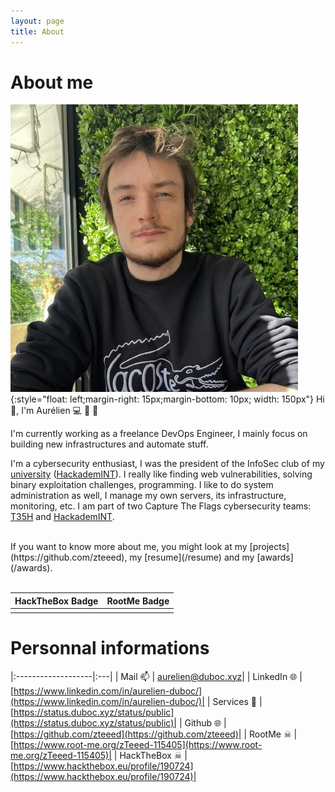 ```yaml
---
layout: page
title: About
---
```


# About me

![](/images/pics/github.png){:style="float: left;margin-right: 15px;margin-bottom: 10px; width: 150px"}
Hi 👋, I'm Aurélien 💻 🐧 🏓

I'm currently working as a freelance DevOps Engineer, I mainly focus on building new infrastructures and automate stuff.

I'm a cybersecurity enthusiast, I was the president of the InfoSec club of my [university](https://www.telecom-sudparis.eu/) ([HackademINT](https://www.hackademint.org)). 
I really like finding web vulnerabilities, solving binary exploitation challenges, programming. I like to do system administration as well, I manage my own servers, its infrastructure, monitoring, etc. 
I am part of two Capture The Flags cybersecurity teams: [T35H](https://ctftime.org/team/45998) and
[HackademINT](https://ctftime.org/team/30462).

<br>
If you want to know more about me, you might look at my [projects](https://github.com/zteeed), my [resume](/resume) and my [awards](/awards).
<br><br>

| HackTheBox Badge        | RootMe Badge          |
|:-------------|:------------------|
| <script src="https://www.hackthebox.eu/badge/190724"></script> | <script src="https://root-me-badge.cloud.duboc.xyz/storage_clients/5c75b02f7d81874f8fc17adc0b7bc9ab/badge.js"></script> |

# Personnal informations

|:-------------------|:---|
| Mail 📫 | [aurelien@duboc.xyz](mailto:aurelien@duboc.xyz)|
| LinkedIn 🌐 | [https://www.linkedin.com/in/aurelien-duboc/](https://www.linkedin.com/in/aurelien-duboc/)|
| Services 🚩 | [https://status.duboc.xyz/status/public](https://status.duboc.xyz/status/public)|
| Github 🌐 | [https://github.com/zteeed](https://github.com/zteeed)|
| RootMe ☠ | [https://www.root-me.org/zTeeed-115405](https://www.root-me.org/zTeeed-115405)|
| HackTheBox ☠ | [https://www.hackthebox.eu/profile/190724](https://www.hackthebox.eu/profile/190724)|
